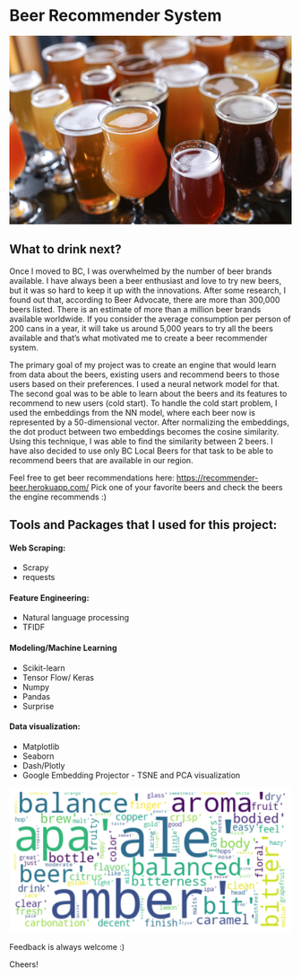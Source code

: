 # Beer Recommender System

![Test Image 2](beer_3.jpg)


## What to drink next?

Once I moved to BC, I was overwhelmed by the number of beer brands available. I have always been a beer enthusiast and love to try new beers, but it was so hard to keep it up with the innovations.
After some research, I found out that, according to Beer Advocate, there are more than 300,000 beers listed.  There is an estimate of more than a million beer brands available worldwide. If you consider the average consumption per person of 200 cans in a year, it will take us around 5,000 years to try all the beers available and that’s what motivated me to create a beer recommender system.

The primary goal of my project was to create an engine that would learn from data about the beers, existing users and recommend beers to those users based on their preferences. I used a neural network model for that. 
The second goal was to be able to learn about the beers and its features to recommend to new users (cold start). To handle the cold start problem, I used the embeddings from the NN model, where each beer now is represented by a 50-dimensional vector. After normalizing the embeddings, the dot product between two embeddings becomes the cosine similarity. Using this technique, I was able to find the similarity between 2 beers.  I have also decided to use only BC Local Beers for that task to be able to recommend beers that are available in our region. 

Feel free to get beer recommendations here: https://recommender-beer.herokuapp.com/
Pick one of your favorite beers and check the beers the engine recommends :)



## Tools and Packages that I used for this project:


#### Web Scraping:
* Scrapy
* requests

#### Feature Engineering:
* Natural language processing
* TFIDF

#### Modeling/Machine Learning

* Scikit-learn
* Tensor Flow/ Keras
* Numpy
* Pandas
* Surprise

#### Data visualization:
* Matplotlib
* Seaborn
* Dash/Plotly
* Google Embedding Projector - TSNE and PCA visualization


![Test Image 1](beer_image.png)


Feedback is always welcome :)


Cheers!
